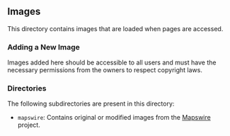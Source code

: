 ## Images

This directory contains images that are loaded when pages are accessed.

### Adding a New Image

Images added here should be accessible to all users and must have the necessary permissions from the owners to respect copyright laws.

### Directories

The following subdirectories are present in this directory:

-  `mapswire`: Contains original or modified images from the [Mapswire](http://mapswire.com/) project.

